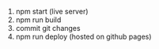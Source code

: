 1. npm start (live server)
2. npm run build
3. commit git changes
4. npm run deploy (hosted on github pages)
